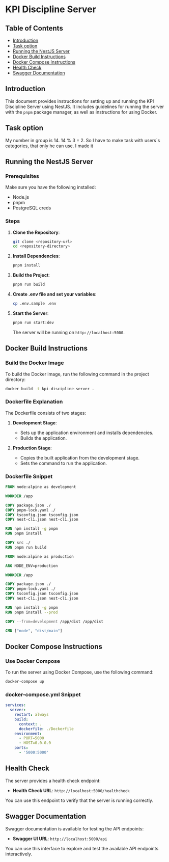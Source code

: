 # KPI Discipline Server

## Table of Contents
- [Introduction](#introduction)
- [Task option](#task-option)
- [Running the NestJS Server](#running-the-nestjs-server)
- [Docker Build Instructions](#docker-build-instructions)
- [Docker Compose Instructions](#docker-compose-instructions)
- [Health Check](#health-check)
- [Swagger Documentation](#swagger-documentation)

## Introduction
This document provides instructions for setting up and running the KPI Discipline Server using NestJS. It includes guidelines for running the server with the `pnpm` package manager, as well as instructions for using Docker.

## Task option
My number in group is 14. 14 % 3 = 2. So I have to make task with users`s categories, that only he can use. I made it

## Running the NestJS Server

### Prerequisites
Make sure you have the following installed:
- Node.js
- pnpm
- PostgreSQL creds

### Steps
1. **Clone the Repository**:
   ```bash
   git clone <repository-url>
   cd <repository-directory>
   ```

2. **Install Dependencies**:
   ```bash
   pnpm install
   ```

3. **Build the Project**:
   ```bash
   pnpm run build
   ```

4. **Create .env file and set your variables**:
   ```bash
   cp .env.sample .env
   ```

5. **Start the Server**:
   ```bash
   pnpm run start:dev
   ```
   The server will be running on `http://localhost:5000`.

## Docker Build Instructions

### Build the Docker Image
To build the Docker image, run the following command in the project directory:
```bash
docker build -t kpi-discipline-server .
```

### Dockerfile Explanation
The Dockerfile consists of two stages:
1. **Development Stage**:
   - Sets up the application environment and installs dependencies.
   - Builds the application.

2. **Production Stage**:
   - Copies the built application from the development stage.
   - Sets the command to run the application.

### Dockerfile Snippet
```dockerfile
FROM node:alpine as development

WORKDIR /app

COPY package.json ./
COPY pnpm-lock.yaml ./
COPY tsconfig.json tsconfig.json
COPY nest-cli.json nest-cli.json

RUN npm install -g pnpm
RUN pnpm install

COPY src ./
RUN pnpm run build

FROM node:alpine as production

ARG NODE_ENV=production

WORKDIR /app

COPY package.json ./
COPY pnpm-lock.yaml ./
COPY tsconfig.json tsconfig.json
COPY nest-cli.json nest-cli.json

RUN npm install -g pnpm
RUN pnpm install --prod

COPY --from=development /app/dist /app/dist

CMD ["node", "dist/main"]
```

## Docker Compose Instructions

### Use Docker Compose
To run the server using Docker Compose, use the following command:
```bash
docker-compose up
```

### docker-compose.yml Snippet
```yaml
services:
  server:
    restart: always
    build:
      context: .
      dockerfile: ./Dockerfile
    environment:
      - PORT=5000
      - HOST=0.0.0.0
    ports:
      - '5000:5000'
```

## Health Check
The server provides a health check endpoint:
- **Health Check URL**: `http://localhost:5000/healthcheck`
  
You can use this endpoint to verify that the server is running correctly.

## Swagger Documentation
Swagger documentation is available for testing the API endpoints:
- **Swagger UI URL**: `http://localhost:5000/api`
  
You can use this interface to explore and test the available API endpoints interactively.